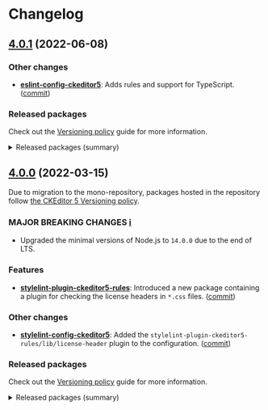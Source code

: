 Changelog
=========

## [4.0.1](https://github.com/ckeditor/ckeditor5-linters-config/compare/v4.0.0...v4.0.1) (2022-06-08)

### Other changes

* **[eslint-config-ckeditor5](https://www.npmjs.com/package/eslint-config-ckeditor5)**: Adds rules and support for TypeScript. ([commit](https://github.com/ckeditor/ckeditor5-linters-config/commit/98c8b7d46a432a4efbfbb567d4519e526777301a))

### Released packages

Check out the [Versioning policy](https://ckeditor.com/docs/ckeditor5/latest/framework/guides/support/versioning-policy.html) guide for more information.

<details>
<summary>Released packages (summary)</summary>

Other releases:

* [eslint-config-ckeditor5](https://www.npmjs.com/package/eslint-config-ckeditor5): v4.0.0 => v4.0.1
* [eslint-plugin-ckeditor5-rules](https://www.npmjs.com/package/eslint-plugin-ckeditor5-rules): v4.0.0 => v4.0.1
* [stylelint-config-ckeditor5](https://www.npmjs.com/package/stylelint-config-ckeditor5): v4.0.0 => v4.0.1
* [stylelint-plugin-ckeditor5-rules](https://www.npmjs.com/package/stylelint-plugin-ckeditor5-rules): v4.0.0 => v4.0.1
</details>


## [4.0.0](https://github.com/ckeditor/ckeditor5-linters-config/compare/v0.0.1...v4.0.0) (2022-03-15)

Due to migration to the mono-repository, packages hosted in the repository follow [the CKEditor 5 Versioning policy](https://ckeditor.com/docs/ckeditor5/latest/framework/guides/support/versioning-policy.html).

### MAJOR BREAKING CHANGES [ℹ️](https://ckeditor.com/docs/ckeditor5/latest/framework/guides/support/versioning-policy.html#major-and-minor-breaking-changes)

* Upgraded the minimal versions of Node.js to `14.0.0` due to the end of LTS.

### Features

* **[stylelint-plugin-ckeditor5-rules](https://www.npmjs.com/package/stylelint-plugin-ckeditor5-rules)**: Introduced a new package containing a plugin for checking the license headers in `*.css` files. ([commit](https://github.com/ckeditor/ckeditor5-linters-config/commit/6528c230216864dc99a79a7ab8ff1b37ce411bcd))

### Other changes

* **[stylelint-config-ckeditor5](https://www.npmjs.com/package/stylelint-config-ckeditor5)**: Added the `stylelint-plugin-ckeditor5-rules/lib/license-header` plugin to the configuration. ([commit](https://github.com/ckeditor/ckeditor5-linters-config/commit/6528c230216864dc99a79a7ab8ff1b37ce411bcd))

### Released packages

Check out the [Versioning policy](https://ckeditor.com/docs/ckeditor5/latest/framework/guides/support/versioning-policy.html) guide for more information.

<details>
<summary>Released packages (summary)</summary>

New packages:

* [stylelint-plugin-ckeditor5-rules](https://www.npmjs.com/package/stylelint-plugin-ckeditor5-rules): v4.0.0

Releases containing new features:

* [eslint-plugin-ckeditor5-rules](https://www.npmjs.com/package/eslint-plugin-ckeditor5-rules): v1.3.0 => v4.0.0
* [stylelint-config-ckeditor5](https://www.npmjs.com/package/stylelint-config-ckeditor5): v2.0.1 => v4.0.0

Other releases:

* [eslint-config-ckeditor5](https://www.npmjs.com/package/eslint-config-ckeditor5): v3.1.1 => v4.0.0
</details>
